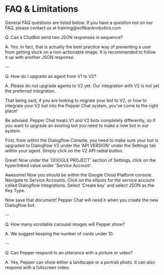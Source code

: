 # FAQ & Limitations


<aside class="notice">General FAQ questions are listed below. If you have a question not on our FAQ, please contact us at training@softbankrobotics.com</aside>


Q. Can a ChatBot send two JSON responses in sequence?

A. Yes. In fact, that is actually the best practice way of preventing a user from getting stuck on a non-actionable
   image. It is recommended to follow it up with another JSON response.

--

Q. How do I upgrade an agent from V1 to V2?

A. Please do not upgrade agents to V2 yet. Our integration with V2
is not yet the preferred integration. 

That being said, if you are looking to migrate your bot to V2, or 
how to integrate your V2 bot into the Pepper Chat system, you've come 
to the right place!

Be advised: Pepper Chat treats V1 and V2 bots completely differently, 
so if you want to upgrade an existing bot you need to make a new bot 
in our system.

First, from within the Dialogflow Console, you need to make sure your 
bot is upgraded to Dialogflow V2 under the 'API VERSION' under the 
Settings tab within your agent. Simply click on the V2 API radial 
button.

Great! Now under the 'GOOGLE PROJECT' section of Settings, click on 
the hyperlinked value under 'Service Account'.

Awesome! Now you should be within the Google Cloud Platform console. 
Navigate to Service Accounts. Click on the ellipsis for the service 
account called Dialogflow Integrations. Select 'Create key' and select
JSON as the Key Type.

Now save that document! Pepper Chat will need it when you create the 
new Dialogflow bot.

--


Q. How many scrollable carousel images will Pepper show?

A. We suggest keeping the number of cards under 10.

--


Q. Can Pepper respond to an utterance with a picture or video?

A. Yes, Pepper can show either a landscape or a portrait photo. It
   can also respond with a fullscreen video.
